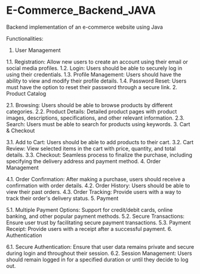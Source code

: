# E-Commerce_Backend_JAVA
Backend implementation of an e-commerce website using Java

Functionalities:

1. User Management

1.1. Registration: Allow new users to create an account using their email or social media profiles.
1.2. Login: Users should be able to securely log in using their credentials.
1.3. Profile Management: Users should have the ability to view and modify their profile details.
1.4. Password Reset: Users must have the option to reset their password through a secure link.
2. Product Catalog

2.1. Browsing: Users should be able to browse products by different categories.
2.2. Product Details: Detailed product pages with product images, descriptions, specifications, and other relevant information.
2.3. Search: Users must be able to search for products using keywords.
3. Cart & Checkout

3.1. Add to Cart: Users should be able to add products to their cart.
3.2. Cart Review: View selected items in the cart with price, quantity, and total details.
3.3. Checkout: Seamless process to finalize the purchase, including specifying the delivery address and payment method.
4. Order Management

4.1. Order Confirmation: After making a purchase, users should receive a confirmation with order details.
4.2. Order History: Users should be able to view their past orders.
4.3. Order Tracking: Provide users with a way to track their order's delivery status.
5. Payment

5.1. Multiple Payment Options: Support for credit/debit cards, online banking, and other popular payment methods.
5.2. Secure Transactions: Ensure user trust by facilitating secure payment transactions.
5.3. Payment Receipt: Provide users with a receipt after a successful payment.
6. Authentication

6.1. Secure Authentication: Ensure that user data remains private and secure during login and throughout their session.
6.2. Session Management: Users should remain logged in for a specified duration or until they decide to log out.


